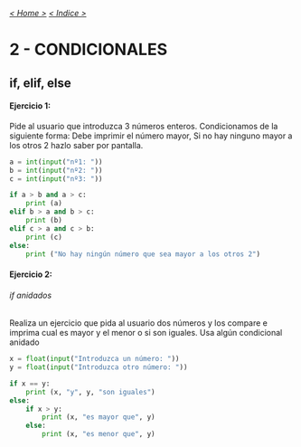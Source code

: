_[< Home >](../README.md)_ _[< Indice >](indicetests.md)_

# 2 - CONDICIONALES 
## if, elif, else
#### Ejercicio 1:
Pide al usuario que introduzca 3 números enteros.
Condicionamos de la siguiente forma:
Debe imprimir el número mayor, Si no hay ninguno mayor a los otros 2 hazlo saber por pantalla.

````python
a = int(input("nº1: "))
b = int(input("nº2: "))
c = int(input("nº3: "))

if a > b and a > c:
    print (a)
elif b > a and b > c:
    print (b)
elif c > a and c > b:
    print (c)
else:
    print ("No hay ningún número que sea mayor a los otros 2")
````

#### Ejercicio 2:

###### if anidados

Realiza un ejercicio que pida al usuario dos números y los compare e imprima cual es mayor y el menor o si son iguales.
Usa algún condicional anidado

````python
x = float(input("Introduzca un número: "))
y = float(input("Introduzca otro número: "))

if x == y:
    print (x, "y", y, "son iguales")
else:
    if x > y:
        print (x, "es mayor que", y)
    else:
        print (x, "es menor que", y)
````